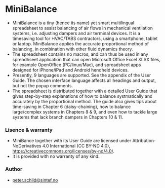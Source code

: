 # MiniBalance
- MiniBalance is a tiny (hence its name) yet smart multilingual spreadsheet to assist balancing of air flows in mechanical ventilation systems, i.e. adjusting dampers and air terminal devices. It is a timesaving tool for HVAC/TABS contractors, using a smartphone, tablet or laptop. MiniBalance applies the accurate proportional method of balancing, in combination with other fluid dynamics theory.
- The spreadsheet contains no macros, and can thus be used in any spreadhseet application that can open Microsoft Office Excel XLSX files, for example OpenOffice (PC/linux/Mac), and spreadsheet apps designed for iPhone/iPad and Android hendheld devices.
- Presently, 9 languages are supported. See the appendix of the User Guide. The chosen interface language affects all headings and output, but not the popup comments.
- The spreadsheet is distributed together with a detailed User Guide that gives step-by-step explanations of how to balance systmatically and accurately by the proportional method. The guide also gives tips about time-saving in Chapter 6 (daisy-chaining), how to balance large/complex systems in Chapters 8 & 9, and even how to tackle large systems that lack branch dampers in Chapters 10 & 11.

### Lisence & warranty
- MiniBance together with its User Guide are licensed under Attribution-NoDerivatives 4.0 International (CC BY-ND 4.0), https://creativecommons.org/licenses/by-nd/4.0/. 
- It is provided with no warranty of any kind.

### Author
- peter.schild@sintef.no
